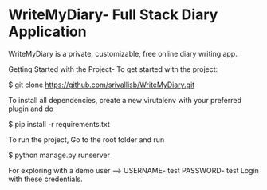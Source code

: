 # WriteMyDiary- Full Stack Diary Application
WriteMyDiary is a private, customizable, free online diary writing app.

Getting Started with the Project-
To get started with the project:

$ git clone https://github.com/srivallisb/WriteMyDiary.git

To install all dependencies, create a new virutalenv with your preferred plugin and do

$ pip install -r requirements.txt

To run the project, Go to the root folder and run

$ python manage.py runserver

For exploring with a demo user -->
USERNAME- test
PASSWORD- test
Login with these credentials.
